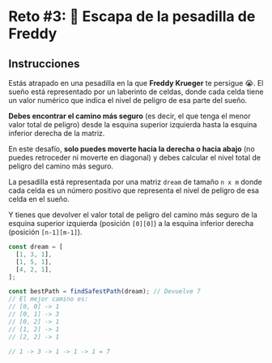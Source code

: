 # Reto #3: 🛌 Escapa de la pesadilla de Freddy

## Instrucciones

Estás atrapado en una pesadilla en la que **Freddy Krueger** te persigue 😭. El sueño está representado por un laberinto de celdas, donde cada celda tiene un valor numérico que indica el nivel de peligro de esa parte del sueño.

**Debes encontrar el camino más seguro** (es decir, el que tenga el menor valor total de peligro) desde la esquina superior izquierda hasta la esquina inferior derecha de la matriz.

En este desafío, **solo puedes moverte hacia la derecha o hacia abajo** (no puedes retroceder ni moverte en diagonal) y debes calcular el nivel total de peligro del camino más seguro.

La pesadilla está representada por una matriz `dream` de tamaño `n x m` donde cada celda es un número positivo que representa el nivel de peligro de esa celda en el sueño.

Y tienes que devolver el valor total de peligro del camino más seguro de la esquina superior izquierda (posición `[0][0]`) a la esquina inferior derecha (posición `[n-1][m-1]`).

```javascript
const dream = [
  [1, 3, 1],
  [1, 5, 1],
  [4, 2, 1],
];

const bestPath = findSafestPath(dream); // Devuelve 7
// El mejor camino es:
// [0, 0] -> 1
// [0, 1] -> 3
// [0, 2] -> 1
// [1, 2] -> 1
// [2, 2] -> 1

// 1 -> 3 -> 1 -> 1 -> 1 = 7
```
